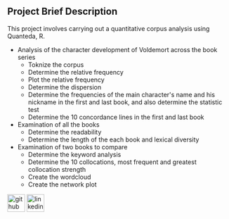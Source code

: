 ## Project Brief Description
This project involves carrying out a quantitative corpus analysis using Quanteda, R.
- Analysis of the character development of Voldemort across the book series
  - Toknize the corpus
  - Determine the relative frequency
  - Plot the relative frequency
  - Determine the dispersion
  - Determine the frequencies of the main character's name and his nickname in the first and last book, and also determine the statistic test
  - Determine the 10 concordance lines in the first and last book
- Examination of all the books
  - Determine the readability
  - Determine the length of the each book and lexical diversity
- Examination of two books to compare 
  - Determine the keyword analysis
  - Determine the 10 collocations, most frequent and greatest collocation strength
  - Create the wordcloud
  - Create the network plot


[<img src='https://cdn.jsdelivr.net/npm/simple-icons@3.0.1/icons/github.svg' alt='github' height='40'>](https://github.com/pp203)  [<img src='https://cdn.jsdelivr.net/npm/simple-icons@3.0.1/icons/linkedin.svg' alt='linkedin' height='40'>](https://www.linkedin.com/in/seina-yamada-08756b207/)  

